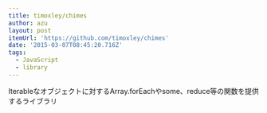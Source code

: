 ```yaml
---
title: timoxley/chimes
author: azu
layout: post
itemUrl: 'https://github.com/timoxley/chimes'
date: '2015-03-07T08:45:20.716Z'
tags:
  - JavaScript
  - library
---
```

Iterableなオブジェクトに対するArray.forEachやsome、reduce等の関数を提供するライブラリ
